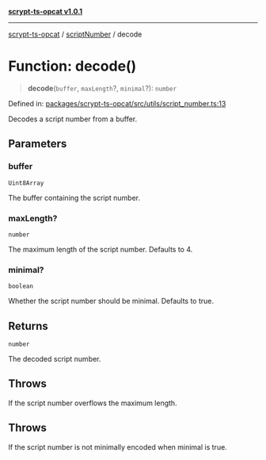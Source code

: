 [**scrypt-ts-opcat v1.0.1**](../../../README.md)

***

[scrypt-ts-opcat](../../../README.md) / [scriptNumber](../README.md) / decode

# Function: decode()

> **decode**(`buffer`, `maxLength`?, `minimal`?): `number`

Defined in: [packages/scrypt-ts-opcat/src/utils/script\_number.ts:13](https://github.com/OPCAT-Labs/ts-tools/blob/e67b8657b34dbf57f8a4f9bdf87cdc2742db16bb/packages/scrypt-ts-opcat/src/utils/script_number.ts#L13)

Decodes a script number from a buffer.

## Parameters

### buffer

`Uint8Array`

The buffer containing the script number.

### maxLength?

`number`

The maximum length of the script number. Defaults to 4.

### minimal?

`boolean`

Whether the script number should be minimal. Defaults to true.

## Returns

`number`

The decoded script number.

## Throws

If the script number overflows the maximum length.

## Throws

If the script number is not minimally encoded when minimal is true.
